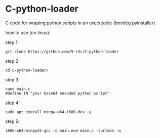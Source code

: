 # C-python-loader
C code for wraping python scripts in an executable (bootleg pyinstaller)


how to use (on linux):

step 1:

    git clone https://github.com/9-s3c/C-python-loader

step 2:

    cd C-python-loader/

step 3:

    nano main.c
    #define IN "your base64 encoded python script"

step 4:

    sudo apt install mingw-w64-i686-dev -y
    
step 5:

    i686-w64-mingw32-gcc -o main.exe main.c -lurlmon -w


